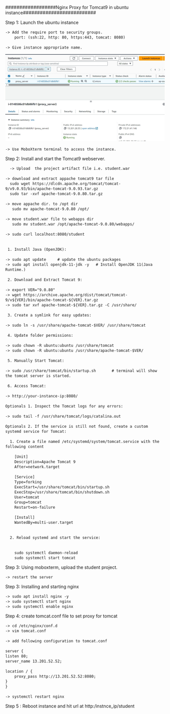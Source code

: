 ##################Nginx Proxy for Tomcat9 in ubuntu instance##########################

Step 1: Launch the ubuntu instance

    -> Add the require port to security groups.
        port: (ssh:22, http: 80, https:443, tomcat: 8080)

    -> Give instance appropriate name.

![alt text](ubuntuinstance.jpeg)

    -> Use MoboXterm terminal to access the instance.

Step 2: Install and start the Tomcat9 webserver.

      -> Upload  the project artifact file i.e. student.war

    -> download and extract appache tomcat9 tar file
      sudo wget https://dlcdn.apache.org/tomcat/tomcat-9/v9.0.93/bin/apache-tomcat-9.0.93.tar.gz
      sudo tar -xvf apache-tomcat-9.0.80.tar.gz

    -> move appache dir. to /opt dir
       sudo mv apache-tomcat-9.0.80 /opt/

    -> move student.war file to webapps dir
       sudo mv student.war /opt/apache-tomcat-9.0.80/webapps/

    -> sudo curl localhost:8080/student


     1. Install Java (OpenJDK):

    -> sudo apt update     # update the ubuntu packages
    -> sudo apt install openjdk-11-jdk -y   # Install OpenJDK 11(Java Runtime.)

     2. Download and Extract Tomcat 9:

    -> export VER="9.0.80"
    -> wget https://archive.apache.org/dist/tomcat/tomcat-9/v${VER}/bin/apache-tomcat-${VER}.tar.gz
    -> sudo tar xvf apache-tomcat-${VER}.tar.gz -C /usr/share/

     3. Create a symlink for easy updates:

    -> sudo ln -s /usr/share/apache-tomcat-$VER/ /usr/share/tomcat

     4. Update folder permissions:

    -> sudo chown -R ubuntu:ubuntu /usr/share/tomcat
    -> sudo chown -R ubuntu:ubuntu /usr/share/apache-tomcat-$VER/

     5. Manually Start Tomcat:

    -> sudo /usr/share/tomcat/bin/startup.sh       # terminal will show the tomcat server is started.

     6. Access Tomcat:

    -> http://your-instance-ip:8080/

    Optionals 1. Inspect the Tomcat logs for any errors:

    -> sudo tail -f /usr/share/tomcat/logs/catalina.out

    Optionals 2. If the service is still not found, create a custom systemd service for Tomcat:

      1. Create a file named /etc/systemd/system/tomcat.service with the following content

        [Unit]
        Description=Apache Tomcat 9
        After=network.target

        [Service]
        Type=forking
        ExecStart=/usr/share/tomcat/bin/startup.sh
        ExecStop=/usr/share/tomcat/bin/shutdown.sh
        User=tomcat
        Group=tomcat
        Restart=on-failure

        [Install]
        WantedBy=multi-user.target


      2. Reload systemd and start the service:


        sudo systemctl daemon-reload
        sudo systemctl start tomcat

Step 3: Using moboxterm, upload the student project.

    -> restart the server

Step 3: Installing and starting nginx

    -> sudo apt install nginx -y
    -> sudo systemctl start nginx
    -> sudo systemctl enable nginx

Step 4: create tomcat.conf file to set proxy for tomcat

    -> cd /etc/nginx/conf.d
    -> vim tomcat.conf

    -> add following configuration to tomcat.conf

    server {
    listen 80;
    server_name 13.201.52.52;

    location / {
        proxy_pass http://13.201.52.52:8080;
    }
    }

    -> systemctl restart nginx

Step 5 : Reboot instance and hit url at http:/instnce_ip/student
